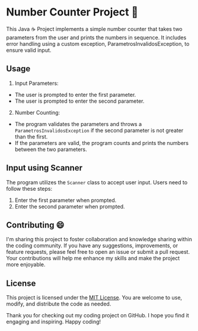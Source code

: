 # Number Counter Project 🔢
This Java ☕ Project implements a simple number counter that takes two parameters from the user and prints the numbers in sequence. It includes error handling using a custom exception, ParametrosInvalidosException, to ensure valid input.

## Usage
1. Input Parameters:
- The user is prompted to enter the first parameter.
- The user is prompted to enter the second parameter.
  
2. Number Counting:
- The program validates the parameters and throws a `ParametrosInvalidosException` if the second parameter is not greater than the first.
- If the parameters are valid, the program counts and prints the numbers between the two parameters.

## Input using Scanner
The program utilizes the `Scanner` class to accept user input. Users need to follow these steps:

1. Enter the first parameter when prompted.
2. Enter the second parameter when prompted.

## Contributing 😄

I'm sharing this project to foster collaboration and knowledge sharing within the coding community. If you have any suggestions, improvements, or feature requests, please feel free to open an issue or submit a pull request. Your contributions will help me enhance my skills and make the project more enjoyable.

## License

This project is licensed under the [MIT License](LICENSE). You are welcome to use, modify, and distribute the code as needed.


Thank you for checking out my coding project on GitHub. I hope you find it engaging and inspiring. Happy coding!
